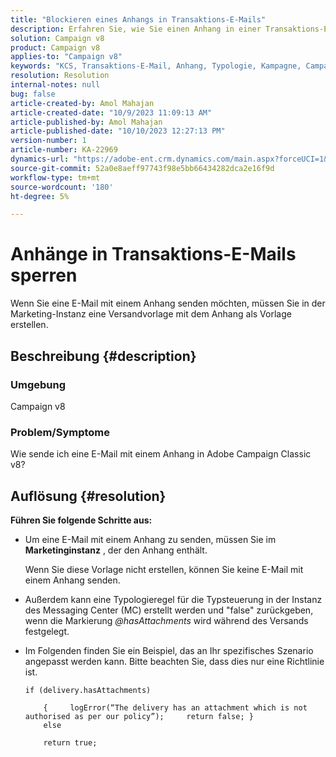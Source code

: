 ```yaml
---
title: "Blockieren eines Anhangs in Transaktions-E-Mails"
description: Erfahren Sie, wie Sie einen Anhang in einer Transaktions-E-Mail in Adobe Campaign Classic v8 blockieren. Erstellen Sie eine Versandvorlage in der Marketinginstanz.
solution: Campaign v8
product: Campaign v8
applies-to: "Campaign v8"
keywords: "KCS, Transaktions-E-Mail, Anhang, Typologie, Kampagne, Campaign Classic v8"
resolution: Resolution
internal-notes: null
bug: false
article-created-by: Amol Mahajan
article-created-date: "10/9/2023 11:09:13 AM"
article-published-by: Amol Mahajan
article-published-date: "10/10/2023 12:27:13 PM"
version-number: 1
article-number: KA-22969
dynamics-url: "https://adobe-ent.crm.dynamics.com/main.aspx?forceUCI=1&pagetype=entityrecord&etn=knowledgearticle&id=e0cb2043-9466-ee11-9ae7-6045bd0061cb"
source-git-commit: 52a0e8aeff97743f98e5bb66434282dca2e16f9d
workflow-type: tm+mt
source-wordcount: '180'
ht-degree: 5%

---
```


# Anhänge in Transaktions-E-Mails sperren


Wenn Sie eine E-Mail mit einem Anhang senden möchten, müssen Sie in der Marketing-Instanz eine Versandvorlage mit dem Anhang als Vorlage erstellen.

## Beschreibung {#description}


### <b>Umgebung</b>

Campaign v8



### <b>Problem/Symptome</b>

Wie sende ich eine E-Mail mit einem Anhang in Adobe Campaign Classic v8?


## Auflösung {#resolution}

<b>Führen Sie folgende Schritte aus:</b>
- Um eine E-Mail mit einem Anhang zu senden, müssen Sie im <b>Marketinginstanz</b> , der den Anhang enthält.

  Wenn Sie diese Vorlage nicht erstellen, können Sie keine E-Mail mit einem Anhang senden.



- Außerdem kann eine Typologieregel für die Typsteuerung in der Instanz des Messaging Center (MC) erstellt werden und &quot;false&quot; zurückgeben, wenn die Markierung *@hasAttachments* wird während des Versands festgelegt.
- Im Folgenden finden Sie ein Beispiel, das an Ihr spezifisches Szenario angepasst werden kann. Bitte beachten Sie, dass dies nur eine Richtlinie ist.




  ```
  if (delivery.hasAttachments)
  
      {     logError(“The delivery has an attachment which is not authorised as per our policy”);     return false; }
      else
  
      return true;
  ```


